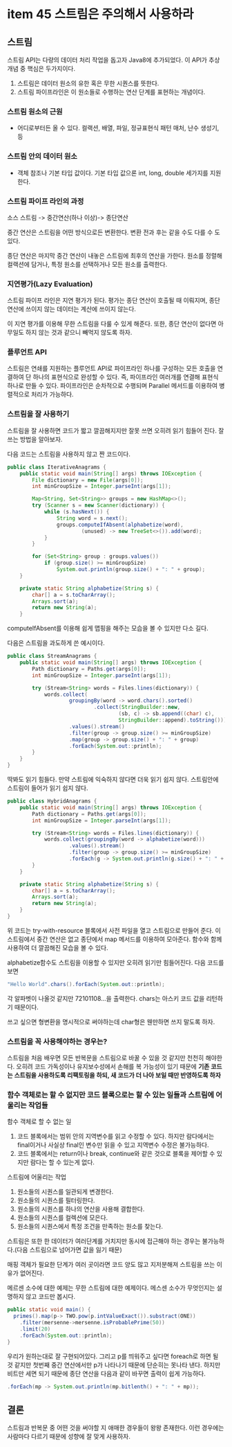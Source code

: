 # item 45 스트림은 주의해서 사용하라

## 스트림

스트림 API는 다량의 데이터 처리 작업을 돕고자 Java8에 추가되었다. 이 API가 추상 개념 중 핵심은 두가지이다.

1. 스트림은 데이터 원소의 유한 혹은 무한 시퀀스를 뜻한다.
2. 스트림 파이프라인은 이 원소들로 수행하는 연산 단계를 표현하는 개념이다.

### 스트림 원소의 근원

- 어디로부터든 올 수 있다. 컬랙션, 배열, 파일, 정규표현식 패턴 매처, 난수 생성기, 등

### 스트림 안의 데이터 원소

- 객체 참조나 기본 타입 값이다. 기본 타입 값으론 int, long, double 세가지를 지원한다.

### 스트림 파이프 라인의 과정

소스 스트림 -> 중간연산(하나 이상)-> 종단연산

중간 연산은 스트림을 어떤 방식으로든 변환한다. 변환 전과 후는 같을 수도 다를 수 도 있다.

종단 연산은 마지막 중간 연산이 내놓은 스트림에 최후의 연산을 가한다. 원소를 정렬해 컬랙션에 담거나, 특정 원소를 선택하거나 모든 원소를 출력한다.

### 지연평가(Lazy Evaluation)

스트림 파이프 라인은 지연 평가가 된다. 평가는 종단 연산이 호출될 때 이뤄지며, 종단 연산에 쓰이지 않는 데이터는 계산에 쓰이지 않는다.

이 지연 평가를 이용해 무한 스트림을 다룰 수 있게 해준다. 또한, 종단 연산이 없다면 아무일도 하지 않는 것과 같으니 빼먹지 않도록 하자.

### 플루언트 API

스트림은 연쇄를 지원하는 플루언트 API로 파이프라인 하나를 구성하는 모든 호출을 연결하여 단 하나의 표현식으로 완성할 수 있다. 즉, 파이프라인 여러개를 연결해 표현식 하나로 만들 수 있다. 파이프라인은 순차적으로 수행되며 Parallel 메서드를 이용하여 병렬적으로 처리가 가능하다.

### 스트림을 잘 사용하기

스트림을 잘 사용하면 코드가 짧고 깔끔해지지만 잘못 쓰면 오히려 읽기 힘들어 진다. 잘 쓰는 방법을 알아보자.

다음 코드는 스트림을 사용하지 않고 짠 코드이다.

```java
public class IterativeAnagrams {
    public static void main(String[] args) throws IOException {
        File dictionary = new File(args[0]);
        int minGroupSize = Integer.parseInt(args[1]);

        Map<String, Set<String>> groups = new HashMap<>();
        try (Scanner s = new Scanner(dictionary)) {
            while (s.hasNext()) {
                String word = s.next();
                groups.computeIfAbsent(alphabetize(word),
                        (unused) -> new TreeSet<>()).add(word);
            }
        }

        for (Set<String> group : groups.values())
            if (group.size() >= minGroupSize)
                System.out.println(group.size() + ": " + group);
    }

    private static String alphabetize(String s) {
        char[] a = s.toCharArray();
        Arrays.sort(a);
        return new String(a);
    }
```

computeIfAbsent를 이용해 쉽게 맵핑을 해주는 모습을 볼 수 있지만 다소 길다.

다음은 스트림을 과도하게 쓴 예시이다.

```java
public class StreamAnagrams {
    public static void main(String[] args) throws IOException {
        Path dictionary = Paths.get(args[0]);
        int minGroupSize = Integer.parseInt(args[1]);

        try (Stream<String> words = Files.lines(dictionary)) {
            words.collect(
                    groupingBy(word -> word.chars().sorted()
                            .collect(StringBuilder::new,
                                    (sb, c) -> sb.append((char) c),
                                    StringBuilder::append).toString()))
                    .values().stream()
                    .filter(group -> group.size() >= minGroupSize)
                    .map(group -> group.size() + ": " + group)
                    .forEach(System.out::println);
        }
    }
}
```

딱봐도 읽기 힘들다. 만약 스트림에 익숙하지 않다면 더욱 읽기 쉽지 않다. 스트림안에 스트림이 들어가 읽기 쉽지 않다.

```java
public class HybridAnagrams {
    public static void main(String[] args) throws IOException {
        Path dictionary = Paths.get(args[0]);
        int minGroupSize = Integer.parseInt(args[1]);

        try (Stream<String> words = Files.lines(dictionary)) {
            words.collect(groupingBy(word -> alphabetize(word)))
                    .values().stream()
                    .filter(group -> group.size() >= minGroupSize)
                    .forEach(g -> System.out.println(g.size() + ": " + g));
        }
    }

    private static String alphabetize(String s) {
        char[] a = s.toCharArray();
        Arrays.sort(a);
        return new String(a);
    }
}
```

위 코드는 try-with-resource 블록에서 사전 파일을 열고 스트림으로 만들어 준다. 이 스트림에서 중간 연산은 없고 종단에서 map 메서드를 이용하여 모아준다. 함수와 함께 사용하여 더 깔끔해진 모습을 볼 수 있다.

alphabetize함수도 스트림을 이용할 수 있지만 오히려 읽기만 힘들어진다. 다음 코드를 보면

```java
"Hello World".chars().forEach(System.out::println);
```

각 알파벳이 나올것 같지만 72101108...을 출력한다. chars는 아스키 코드 값을 리턴하기 때문이다.

쓰고 싶으면 형변환을 명시적으로 써야하는데 char형은 웬만하면 쓰지 말도록 하자.

### 스트림을 꼭 사용해야하는 경우는?

스트림을 처음 배우면 모든 반복문을 스트림으로 바꿀 수 있을 것 같지만 천천히 해야한다. 오히려 코드 가독성이나 유지보수성에서 손해를 복 가능성이 있기 때문에 __기존 코드는 스트림을 사용하도록 리팩토링을 하되, 새 코드가 더 나아 보일 때만 반영하도록 하자__

### 함수 객체로는 할 수 없지만 코드 블록으로는 할 수 있는 일들과 스트림에 어울리는 작업들

함수 객체로 할 수 없는 일

1. 코드 블록에서는 범위 안의 지역변수를 읽고 수정할 수 있다. 하지만 람다에서는 final이거나 사실상 final인 변수만 읽을 수 있고 지역변수 수정은 불가능하다.
2. 코드 블록에서는 return이나 break, continue와 같은 것으로 블록을 제어할 수 있지만 람다는 할 수 있는게 없다.

스트림에 어울리는 작업

1. 원소들의 시퀀스를 일관되게 변경한다.
2. 원소들의 시퀀스를 필터링한다.
3. 원소들의 시퀀스를 하나의 연산을 사용해 결합한다.
4. 원소들의 시퀀스를 컬렉션에 모은다.
5. 원소들의 시퀀스에서 특정 조건을 만족하는 원소를 찾는다.

스트림은 또한 한 데이터가 여러단계를 거치지만 동시에 접근해야 하는 경우는 불가능하다.(다음 스트림으로 넘어가면 값을 잃기 때문)

매핑 객체가 필요한 단계가 여러 곳이라면 코드 양도 많고 지저분해져 스트림을 쓰는 이유가 없어진다.

메르센 소수에 대한 예제는 무한 스트림에 대한 예제이다. 메스센 소수가 무엇인지는 설명하지 않고 코드만 봅시다.

```java
public static void main() {
  primes().map(p-> TWO.pow(p.intValueExact()).substract(ONE))
    .filter(mersenne->mersenne.isProbablePrime(50))
    .limit(20)
    .forEach(System.out::println);
}
```

우리가 원하는대로 잘 구현되어있다. 그리고 p를 띄워주고 싶다면 foreach로 하면 될 것 같지만 첫번째 중간 연산에서만 p가 나타나기 때문에 단순히는 못나타 낸다. 하지만 비트만 세면 되기 때문에 종단 연산을 다음과 같이 바꾸면 출력이 쉽게 가능하다.

```java
.forEach(mp -> System.out.println(mp.bitlenth() + ": " + mp));
```

## 결론

스트림과 반복문 중 어떤 것을 써야할 지 애매한 경우들이 왕왕 존재한다. 이런 경우에는 사람마다 다르기 때문에 성향에 잘 맞게 사용하자.